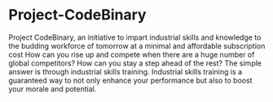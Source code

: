 # Project-CodeBinary
Project CodeBinary, an initiative to impart industrial skills and knowledge to the budding workforce of tomorrow at a minimal and affordable subscription cost  How can you rise up and compete when there are a huge number of global competitors? How can you stay a step ahead of the rest? The simple answer is through industrial skills training. Industrial skills training is a guaranteed way to not only enhance your performance but also to boost your morale and potential.
